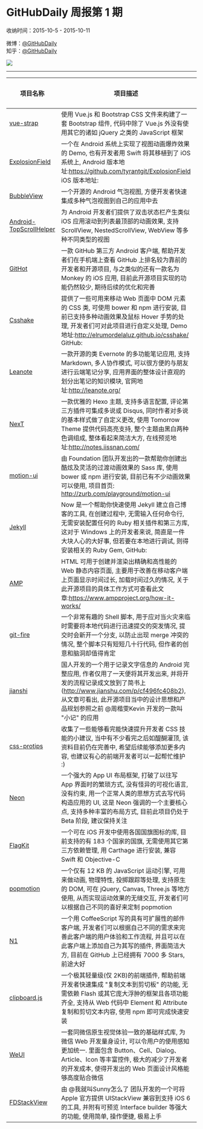 # GitHubDaily 周报第 1 期

收纳时间：2015-10-5 - 2015-10-11

微博：[@GitHubDaily](https://weibo.com/GitHubDaily)    
知乎：[@GitHubDaily](https://www.zhihu.com/people/githubdaily)

![](https://raw.githubusercontent.com/GitHubDaily/GitHubDaily/master/assets/weixin.png)

---

项目名称 | 项目描述 | 示例图 | 微博
--- | --- | --- | ---
[vue-strap](https://github.com/yuche/vue-strap) | 使用 Vue.js 和 Bootstrap CSS 文件来构建了一套 Bootstrap 组件, 代码中除了 Vue.js 外没有使用其它的诸如 jQuery 之类的 JavaScript 框架 | ![](http://ww2.sinaimg.cn/large/006fiYtfgw1ewxjrii1gjj31kw113do9.jpg) | [![](https://raw.githubusercontent.com/GitHubDaily/GitHubDaily/master/assets/sina_logo.png)](https://weibo.com/5722964389/CEEkCCPD3)
[ExplosionField](https://github.com/xxycode/UIViewXXYBoom) | 一个在 Android 系统上实现了视图动画爆炸效果的 Demo, 也有开发者用 Swift 将其移植到了 iOS 系统上, Android 版本地址:https://github.com/tyrantgit/ExplosionField iOS 版本地址: | ![](http://ww3.sinaimg.cn/large/006fiYtfgw1ewxjjgt994g30fj0nc4qp.gif) | [![](https://raw.githubusercontent.com/GitHubDaily/GitHubDaily/master/assets/sina_logo.png)](https://weibo.com/5722964389/CEEhk9pJg)
[BubbleView](https://github.com/lguipeng/BubbleView) | 一个开源的 Android 气泡视图, 方便开发者快速集成多种气泡视图到自己的应用中去 | ![](http://ww1.sinaimg.cn/large/006fiYtfgw1ewxixg7dgsj307g0c4t93.jpg) | [![](https://raw.githubusercontent.com/GitHubDaily/GitHubDaily/master/assets/sina_logo.png)](https://weibo.com/5722964389/CEE8Hl92J)
[Android-TopScrollHelper](https://github.com/kmshack/Android-TopScrollHelper) | 为 Android 开发者们提供了双击状态栏产生类似 iOS 应用滚动到列表最顶部的动画效果, 支持 ScrollView, NestedScrollView, WebView 等多种不同类型的视图 | ![](http://ww2.sinaimg.cn/large/006fiYtfgw1ewxd7yranqj31kw148h1x.jpg) | [![](https://raw.githubusercontent.com/GitHubDaily/GitHubDaily/master/assets/sina_logo.png)](https://weibo.com/5722964389/CECQxq07V)
[GitHot](https://github.com/andyiac/githot) | 一款 GitHub 第三方 Android 客户端, 帮助开发者们在手机端上查看 GitHub 上排名较为靠前的开发者和开源项目, 与之类似的还有一款名为 Monkey 的 iOS 应用, 目前此开源项目实现的功能仍然较少, 期待后续的优化和完善 | ![](http://ww3.sinaimg.cn/large/006fiYtfgw1ewxd359mtzj306o0bumxk.jpg) | [![](https://raw.githubusercontent.com/GitHubDaily/GitHubDaily/master/assets/sina_logo.png)](https://weibo.com/5722964389/CECOFiQti)
[Csshake](https://github.com/elrumordelaluz/csshake) | 提供了一些可用来移动 Web 页面中 DOM 元素的 CSS 类, 可使用 bower 和 npm 进行安装, 目前已支持多种动画效果及鼠标 Hover 手势的处理, 开发者们可对此项目进行自定义处理, Demo 地址:http://elrumordelaluz.github.io/csshake/ GitHub: | ![](http://ww1.sinaimg.cn/large/006fiYtfgw1ewx9ednpv7j31kw113jyd.jpg) | [![](https://raw.githubusercontent.com/GitHubDaily/GitHubDaily/master/assets/sina_logo.png)](https://weibo.com/5722964389/CEBYTE5HG)
[Leanote](https://github.com/leanote/leanote) | 一款开源的类 Evernote 的多功能笔记应用, 支持 Markdown, 多人协作模式, 可以很方便的与朋友进行云端笔记分享, 应用界面的整体设计直观的划分出笔记的知识模块, 官网地址:http://leanote.org/ | ![](http://ww2.sinaimg.cn/large/006fiYtfgw1ewx8pvzc0sj31kw113wnh.jpg) | [![](https://raw.githubusercontent.com/GitHubDaily/GitHubDaily/master/assets/sina_logo.png)](https://weibo.com/5722964389/CEBPlfEMZ)
[NexT](https://github.com/iissnan/hexo-theme-next) | 一款优雅的 Hexo 主题, 支持多语言配置, 评论第三方插件可集成多说或 Disqus, 同时作者对多说的基本样式做了自定义更改, 使用 Tomorrow Theme 提供代码高亮支持, 整个主题由黑白两种色调组成, 整体看起来简洁大方, 在线预览地址:http://notes.iissnan.com/ | ![](http://ww1.sinaimg.cn/large/006fiYtfgw1ewx367zb80j31kw1134br.jpg) | [![](https://raw.githubusercontent.com/GitHubDaily/GitHubDaily/master/assets/sina_logo.png)](https://weibo.com/5722964389/CEAzFia1B)
[motion-ui](https://github.com/zurb/motion-ui) | 由 Foundation 团队开发出的一款帮助你创建出酷炫及灵活的过渡动画效果的 Sass 库, 使用 bower 或 npm 进行安装, 目前已有不少动画效果可以使用, 项目首页: http://zurb.com/playground/motion-ui | ![](http://ww4.sinaimg.cn/large/006fiYtfgw1ewx1krazjcj31kw113145.jpg) | [![](https://raw.githubusercontent.com/GitHubDaily/GitHubDaily/master/assets/sina_logo.png)](https://weibo.com/5722964389/CEAd0uBoT)
[Jekyll](https://github.com/barryclark/jekyll-now) | Now 是一个帮助你快速使用 Jekyll 建立自己博客的工具, 在创建过程中, 无需输入任何命令行, 无需安装配置任何的 Ruby 相关插件和第三方库, 这对于 Windows 上的开发者来说, 简直是一件大块人心的大好事, 但若要在本地进行调试, 则得安装相关的 Ruby Gem, GitHub: | ![](http://ww4.sinaimg.cn/large/006fiYtfgw1ewx1ie5fx1j30vu0uiwir.jpg) | [![](https://raw.githubusercontent.com/GitHubDaily/GitHubDaily/master/assets/sina_logo.png)](https://weibo.com/5722964389/CEAc68gzN)
[AMP](https://github.com/ampproject/amphtml) | HTML 可用于创建并渲染出精确和高性能的 Web 静态内容页面, 主要用于改善在移动客户端上页面显示时间过长, 加载时间过久的情况, 关于此开源项目的具体工作方式可查看此文章:https://www.ampproject.org/how-it-works/ | ![](http://ww2.sinaimg.cn/large/006fiYtfgw1ewx0mkg7jgj31kw11348i.jpg) | [![](https://raw.githubusercontent.com/GitHubDaily/GitHubDaily/master/assets/sina_logo.png)](https://weibo.com/5722964389/CEzZFaUHk)
[git-fire](https://github.com/qw3rtman/git-fire) | 一个非常有趣的 Shell 脚本, 用于应对当火灾来临时需要将本地代码进行迅速提交的突发情况, 提交时会新开一个分支, 以防止出现 merge 冲突的情况, 整个脚本只有短短几十行代码, 但作者的创意和脑洞却值得肯定 | ![](http://ww2.sinaimg.cn/large/006fiYtfgw1ewx037e27kj30cs0cswen.jpg) | [![](https://raw.githubusercontent.com/GitHubDaily/GitHubDaily/master/assets/sina_logo.png)](https://weibo.com/5722964389/CEzS6e9lD)
[jianshi](https://github.com/wingjay/jianshi) | 国人开发的一个用于记录文字信息的 Android 完整应用, 作者仅用了一天便将其开发出来, 并将开发的流程记录成文放到了简书上(http://www.jianshu.com/p/cf496fc408b2), 从文章可看出, 此开源项目当中的设计思想和产品规划参照之前 @周楷雯Kevin 开发的一款叫 "小记" 的应用 | ![](http://ww3.sinaimg.cn/large/006fiYtfgw1ewwh5p6k5fj30jz0y30tt.jpg) | [![](https://raw.githubusercontent.com/GitHubDaily/GitHubDaily/master/assets/sina_logo.png)](https://weibo.com/5722964389/CEvAh8zhv)
[css-protips](https://github.com/AllThingsSmitty/css-protips) | 收集了一些能够看完能快速提升开发者 CSS 技能的小建议, 当中有不少看完之后如醍醐灌顶, 该资料目前仍在完善中, 希望后续能够添加更多内容, 也建议有心的前端开发者可以一起帮忙维护 :) | ![](http://ww3.sinaimg.cn/large/006fiYtfgw1ewwgrvuvv2j316s7cahdt.jpg) | [![](https://raw.githubusercontent.com/GitHubDaily/GitHubDaily/master/assets/sina_logo.png)](https://weibo.com/5722964389/CEvuTuYdS)
[Neon](https://github.com/mamaral/Neon) | 一个强大的 App UI 布局框架, 打破了以往写 App 界面时的繁琐方式, 没有怪异的可视化语言, 没有约束, 用一个正常人类的思想方式去写代码构造应用的 UI, 这是 Neon 强调的一个主要核心点, 支持多种丰富的布局方式, 目前此项目仍处于 Beta 阶段, 建议保持关注 | ![](http://ww3.sinaimg.cn/large/006fiYtfgw1ewwgd19gq7j30p00ijaf9.jpg) | [![](https://raw.githubusercontent.com/GitHubDaily/GitHubDaily/master/assets/sina_logo.png)](https://weibo.com/5722964389/CEvp52LoW)
[FlagKit](https://github.com/madebybowtie/FlagKit) | 一个可在 iOS 开发中使用各国国旗图标的库, 目前支持的有 183 个国家的国旗, 无需使用其它第三方依赖管理, 用 Carthage 进行安装, 兼容 Swift 和 Objective-C | ![](http://ww4.sinaimg.cn/large/006fiYtfgw1ewweya0jgrj30ko5f0aql.jpg) | [![](https://raw.githubusercontent.com/GitHubDaily/GitHubDaily/master/assets/sina_logo.png)](https://weibo.com/5722964389/CEv5lplL2)
[popmotion](https://github.com/Popmotion/popmotion) | 一个仅有 12 KB 的 JavaScript 运动引擎, 可用来做动画, 物理特性, 投掷跟踪等处理, 支持原生的 DOM, 可在 jQuery, Canvas, Three.js 等地方使用, 从而实现运动效果的无缝交互, 开发者们可以根据自己不同的喜好来定制 popmotion | ![](http://ww1.sinaimg.cn/large/006fiYtfgw1ewwejssspzj31kw113dj0.jpg) | [![](https://raw.githubusercontent.com/GitHubDaily/GitHubDaily/master/assets/sina_logo.png)](https://weibo.com/5722964389/CEuZCx1K1)
[N1](https://github.com/nylas/N1) | 一个用 CoffeeScript 写的具有可扩展性的邮件客户端, 开发者们可以根据自己不同的需求来完善此客户端的用户体验和工作流程, 并且可以在此客户端上添加自己为其写的插件, 界面简洁大方, 目前在 GitHub 上已经拥有 7000 多 Stars, 前途大好 | ![](http://ww4.sinaimg.cn/large/006fiYtfgw1ewwdu2f0p7j30vk0mvn4h.jpg) | [![](https://raw.githubusercontent.com/GitHubDaily/GitHubDaily/master/assets/sina_logo.png)](https://weibo.com/5722964389/CEuPAwft5)
[clipboard.js](https://github.com/zenorocha/clipboard.js) | 一个极其轻量级(仅 2KB)的前端插件, 帮助前端开发者快速集成 "复制文本到剪切板" 的功能, 无需依赖 Flash 或其它庞大浮肿的框架且各项功能齐全, 支持从 Web 代码中 Element 和 Attribute 复制和剪切文本内容, 使用 npm 即可完成快速安装 | ![](http://ww2.sinaimg.cn/large/006fiYtfgw1ewwd2g92fvj31kw6dte81.jpg) | [![](https://raw.githubusercontent.com/GitHubDaily/GitHubDaily/master/assets/sina_logo.png)](https://weibo.com/5722964389/CEuETqYUT)
[WeUI](https://github.com/weui/weui) | 一套同微信原生视觉体验一致的基础样式库, 为微信 Web 开发量身设计, 可以令用户的使用感知更加统一. 里面包含 Button、Cell、Dialog、Article、Icon 等丰富控件, 极大的减少了开发者的开发成本, 使得开发出的 Web 页面设计风格能够高度贴合微信 | ![](http://ww4.sinaimg.cn/large/006fiYtfgw1ewwcre99yxj30bi0kg0tw.jpg) | [![](https://raw.githubusercontent.com/GitHubDaily/GitHubDaily/master/assets/sina_logo.png)](https://weibo.com/5722964389/CEuAC5GWN)
[FDStackView](https://github.com/forkingdog/FDStackView) | 由 @我就叫Sunny怎么了 团队开发的一个可将 Apple 官方提供 UIStackView 兼容到支持 iOS 6 的工具, 并附有可预览 Interface builder 等强大的功能, 使用简单, 操作便捷, 极易上手 | ![](http://ww2.sinaimg.cn/large/006fiYtfgw1ewwcefhhhij30dy0f8q57.jpg) | [![](https://raw.githubusercontent.com/GitHubDaily/GitHubDaily/master/assets/sina_logo.png)](https://weibo.com/5722964389/CEuvF59Vg)
